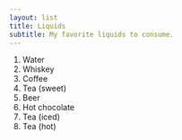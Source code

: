 ```yaml
---
layout: list
title: Liquids
subtitle: My favorite liquids to consume.
---
```


1. Water
1. Whiskey
1. Coffee
1. Tea (sweet)
1. Beer
1. Hot chocolate
1. Tea (iced)
1. Tea (hot)
